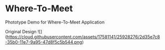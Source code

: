 # Where-To-Meet
Phototype Demo for Where-To-Meet Application

Original Design 
![] (https://cloud.githubusercontent.com/assets/17581141/25928276/2d35e7c8-35b0-11e7-9a95-47d8f5c5b544.png)
